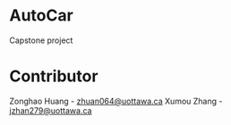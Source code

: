 # AutoCar
Capstone project

# Contributor
Zonghao Huang - zhuan064@uottawa.ca
Xumou Zhang - jzhan279@uottawa.ca
